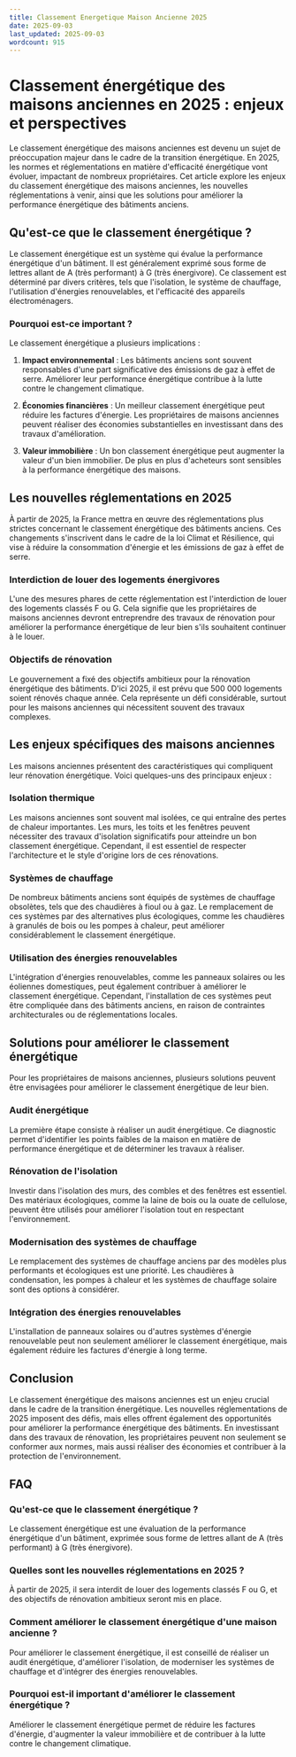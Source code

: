 ```yaml
---
title: Classement Energetique Maison Ancienne 2025
date: 2025-09-03
last_updated: 2025-09-03
wordcount: 915
---
```


# Classement énergétique des maisons anciennes en 2025 : enjeux et perspectives

Le classement énergétique des maisons anciennes est devenu un sujet de préoccupation majeur dans le cadre de la transition énergétique. En 2025, les normes et réglementations en matière d'efficacité énergétique vont évoluer, impactant de nombreux propriétaires. Cet article explore les enjeux du classement énergétique des maisons anciennes, les nouvelles réglementations à venir, ainsi que les solutions pour améliorer la performance énergétique des bâtiments anciens.

## Qu'est-ce que le classement énergétique ?

Le classement énergétique est un système qui évalue la performance énergétique d'un bâtiment. Il est généralement exprimé sous forme de lettres allant de A (très performant) à G (très énergivore). Ce classement est déterminé par divers critères, tels que l'isolation, le système de chauffage, l'utilisation d'énergies renouvelables, et l'efficacité des appareils électroménagers.

### Pourquoi est-ce important ?

Le classement énergétique a plusieurs implications :

1. **Impact environnemental** : Les bâtiments anciens sont souvent responsables d'une part significative des émissions de gaz à effet de serre. Améliorer leur performance énergétique contribue à la lutte contre le changement climatique.

2. **Économies financières** : Un meilleur classement énergétique peut réduire les factures d'énergie. Les propriétaires de maisons anciennes peuvent réaliser des économies substantielles en investissant dans des travaux d'amélioration.

3. **Valeur immobilière** : Un bon classement énergétique peut augmenter la valeur d'un bien immobilier. De plus en plus d'acheteurs sont sensibles à la performance énergétique des maisons.

## Les nouvelles réglementations en 2025

À partir de 2025, la France mettra en œuvre des réglementations plus strictes concernant le classement énergétique des bâtiments anciens. Ces changements s'inscrivent dans le cadre de la loi Climat et Résilience, qui vise à réduire la consommation d'énergie et les émissions de gaz à effet de serre.

### Interdiction de louer des logements énergivores

L'une des mesures phares de cette réglementation est l'interdiction de louer des logements classés F ou G. Cela signifie que les propriétaires de maisons anciennes devront entreprendre des travaux de rénovation pour améliorer la performance énergétique de leur bien s'ils souhaitent continuer à le louer.

### Objectifs de rénovation

Le gouvernement a fixé des objectifs ambitieux pour la rénovation énergétique des bâtiments. D'ici 2025, il est prévu que 500 000 logements soient rénovés chaque année. Cela représente un défi considérable, surtout pour les maisons anciennes qui nécessitent souvent des travaux complexes.

## Les enjeux spécifiques des maisons anciennes

Les maisons anciennes présentent des caractéristiques qui compliquent leur rénovation énergétique. Voici quelques-uns des principaux enjeux :

### Isolation thermique

Les maisons anciennes sont souvent mal isolées, ce qui entraîne des pertes de chaleur importantes. Les murs, les toits et les fenêtres peuvent nécessiter des travaux d'isolation significatifs pour atteindre un bon classement énergétique. Cependant, il est essentiel de respecter l'architecture et le style d'origine lors de ces rénovations.

### Systèmes de chauffage

De nombreux bâtiments anciens sont équipés de systèmes de chauffage obsolètes, tels que des chaudières à fioul ou à gaz. Le remplacement de ces systèmes par des alternatives plus écologiques, comme les chaudières à granulés de bois ou les pompes à chaleur, peut améliorer considérablement le classement énergétique.

### Utilisation des énergies renouvelables

L'intégration d'énergies renouvelables, comme les panneaux solaires ou les éoliennes domestiques, peut également contribuer à améliorer le classement énergétique. Cependant, l'installation de ces systèmes peut être compliquée dans des bâtiments anciens, en raison de contraintes architecturales ou de réglementations locales.

## Solutions pour améliorer le classement énergétique

Pour les propriétaires de maisons anciennes, plusieurs solutions peuvent être envisagées pour améliorer le classement énergétique de leur bien.

### Audit énergétique

La première étape consiste à réaliser un audit énergétique. Ce diagnostic permet d'identifier les points faibles de la maison en matière de performance énergétique et de déterminer les travaux à réaliser.

### Rénovation de l'isolation

Investir dans l'isolation des murs, des combles et des fenêtres est essentiel. Des matériaux écologiques, comme la laine de bois ou la ouate de cellulose, peuvent être utilisés pour améliorer l'isolation tout en respectant l'environnement.

### Modernisation des systèmes de chauffage

Le remplacement des systèmes de chauffage anciens par des modèles plus performants et écologiques est une priorité. Les chaudières à condensation, les pompes à chaleur et les systèmes de chauffage solaire sont des options à considérer.

### Intégration des énergies renouvelables

L'installation de panneaux solaires ou d'autres systèmes d'énergie renouvelable peut non seulement améliorer le classement énergétique, mais également réduire les factures d'énergie à long terme.

## Conclusion

Le classement énergétique des maisons anciennes est un enjeu crucial dans le cadre de la transition énergétique. Les nouvelles réglementations de 2025 imposent des défis, mais elles offrent également des opportunités pour améliorer la performance énergétique des bâtiments. En investissant dans des travaux de rénovation, les propriétaires peuvent non seulement se conformer aux normes, mais aussi réaliser des économies et contribuer à la protection de l'environnement.

## FAQ

### Qu'est-ce que le classement énergétique ?

Le classement énergétique est une évaluation de la performance énergétique d'un bâtiment, exprimée sous forme de lettres allant de A (très performant) à G (très énergivore).

### Quelles sont les nouvelles réglementations en 2025 ?

À partir de 2025, il sera interdit de louer des logements classés F ou G, et des objectifs de rénovation ambitieux seront mis en place.

### Comment améliorer le classement énergétique d'une maison ancienne ?

Pour améliorer le classement énergétique, il est conseillé de réaliser un audit énergétique, d'améliorer l'isolation, de moderniser les systèmes de chauffage et d'intégrer des énergies renouvelables.

### Pourquoi est-il important d'améliorer le classement énergétique ?

Améliorer le classement énergétique permet de réduire les factures d'énergie, d'augmenter la valeur immobilière et de contribuer à la lutte contre le changement climatique.